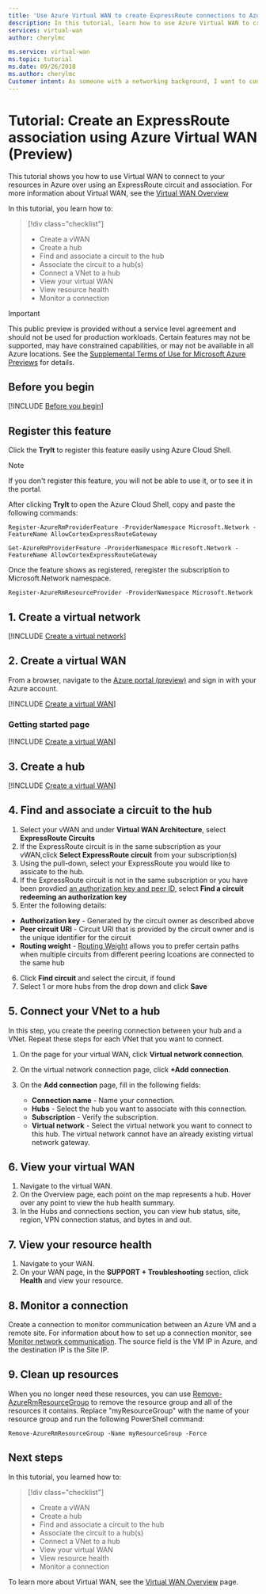 ```yaml
---
title: 'Use Azure Virtual WAN to create ExpressRoute connections to Azure and on-premises environemnts | Microsoft Docs'
description: In this tutorial, learn how to use Azure Virtual WAN to create ExpressRoute connections to Azure and on-premises environemnts.
services: virtual-wan
author: cherylmc

ms.service: virtual-wan
ms.topic: tutorial
ms.date: 09/26/2018
ms.author: cherylmc
Customer intent: As someone with a networking background, I want to connect my corporoate on-premises network(s) to my VNets using Virtual WAN and ExpressRoute.
---
```

# Tutorial: Create an ExpressRoute association using Azure Virtual WAN (Preview)

This tutorial shows you how to use Virtual WAN to connect to your resources in Azure over using an ExpressRoute circuit and association. For more information about Virtual WAN, see the [Virtual WAN Overview](virtual-wan-about.md)

In this tutorial, you learn how to:

> [!div class="checklist"]
> * Create a vWAN
> * Create a hub
> * Find and associate a circuit to the hub
> * Associate the circuit to a hub(s)
> * Connect a VNet to a hub
> * View your virtual WAN
> * View resource health
> * Monitor a connection

> [!IMPORTANT]
> This public preview is provided without a service level agreement and should not be used for production workloads. Certain features may not be supported, may have constrained capabilities, or may not be available in all Azure locations. See the [Supplemental Terms of Use for Microsoft Azure Previews](https://azure.microsoft.com/support/legal/preview-supplemental-terms/) for details.
>

## Before you begin

[!INCLUDE [Before you begin](../../includes/virtual-wan-tutorial-vwan-before-include.md)]

## <a name="register"></a>Register this feature

Click the **TryIt** to register this feature easily using Azure Cloud Shell.

>[!NOTE]
>If you don't register this feature, you will not be able to use it, or to see it in the portal.
>
>

After clicking **TryIt** to open the Azure Cloud Shell, copy and paste the following commands:

```azurepowershell-interactive
Register-AzureRmProviderFeature -ProviderNamespace Microsoft.Network -FeatureName AllowCortexExpressRouteGateway
```
 
```azurepowershell-interactive
Get-AzureRmProviderFeature -ProviderNamespace Microsoft.Network -FeatureName AllowCortexExpressRouteGateway
```

Once the feature shows as registered, reregister the subscription to Microsoft.Network namespace.

```azurepowershell-interactive
Register-AzureRmResourceProvider -ProviderNamespace Microsoft.Network
```

## <a name="vnet"></a>1. Create a virtual network

[!INCLUDE [Create a virtual network](../../includes/virtual-wan-tutorial-vnet-include.md)]

## <a name="openvwan"></a>2. Create a virtual WAN

From a browser, navigate to the [Azure portal (preview)](http://aka.ms/azurevirtualwanpreviewfeatures) and sign in with your Azure account.

[!INCLUDE [Create a virtual WAN](../../includes/virtual-wan-tutorial-vwan-include.md)]

### Getting started page

[!INCLUDE [Create a virtual WAN](../../includes/virtual-wan-tutorial-gettingstarted-include.md)]

## <a name="hub"></a>3. Create a hub

[!INCLUDE [Create a virtual WAN](../../includes/virtual-wan-tutorial-hub-include.md)]

## <a name="hub"></a>4. Find and associate a circuit to the hub

1. Select your vWAN and under **Virtual WAN Architecture**, select **ExpressRoute Circuits**
2. If the ExpressRoute circuit is in the same subscription as your vWAN,click **Select ExpressRoute circuit** from your subscription(s) 
3. Using the pull-down, select your ExpressRoute you would like to assicate to the hub.
4. If the ExpressRoute circuit is not in the same subscription or you have been provdied [an authorization key and peer ID](../expressroute/expressroute-howto-linkvnet-portal-resource-manager.md), select **Find a circuit redeeming an authorization key**
5. Enter the following details:
* **Authorization key** - Generated by the circuit owner as described above
* **Peer circuit URI** - Circuit URI that is provided by the circuit owner and is the unique identifier for the circuit
* **Routing weight** - [Routing Weight](../expressroute/expressroute-optimize-routing.md) allows you to prefer certain paths when multiple circuits from different peering lcoations are connected to the same hub
6. Click **Find circuit** and select the circuit, if found
7. Select 1 or more hubs from the drop down and click **Save**

## <a name="vnet"></a>5. Connect your VNet to a hub

In this step, you create the peering connection between your hub and a VNet. Repeat these steps for each VNet that you want to connect.

1. On the page for your virtual WAN, click **Virtual network connection**.
2. On the virtual network connection page, click **+Add connection**.
3. On the **Add connection** page, fill in the following fields:

    * **Connection name** - Name your connection.
    * **Hubs** - Select the hub you want to associate with this connection.
    * **Subscription** - Verify the subscription.
    * **Virtual network** - Select the virtual network you want to connect to this hub. The virtual network cannot have an already existing virtual network gateway.


## <a name="viewwan"></a>6. View your virtual WAN

1. Navigate to the virtual WAN.
2. On the Overview page, each point on the map represents a hub. Hover over any point to view the hub health summary.
3. In the Hubs and connections section, you can view hub status, site, region, VPN connection status, and bytes in and out.

## <a name="viewhealth"></a>7. View your resource health

1. Navigate to your WAN.
2. On your WAN page, in the **SUPPORT + Troubleshooting** section, click **Health** and view your resource.

## <a name="connectmon"></a>8. Monitor a connection

Create a connection to monitor communication between an Azure VM and a remote site. For information about how to set up a connection monitor, see [Monitor network communication](~/articles/network-watcher/connection-monitor.md). The source field is the VM IP in Azure, and the destination IP is the Site IP.

## <a name="cleanup"></a>9. Clean up resources

When you no longer need these resources, you can use [Remove-AzureRmResourceGroup](/powershell/module/azurerm.resources/remove-azurermresourcegroup) to remove the resource group and all of the resources it contains. Replace "myResourceGroup" with the name of your resource group and run the following PowerShell command:

```azurepowershell-interactive
Remove-AzureRmResourceGroup -Name myResourceGroup -Force
```

## Next steps

In this tutorial, you learned how to:

> [!div class="checklist"]
> * Create a vWAN
> * Create a hub
> * Find and associate a circuit to the hub
> * Associate the circuit to a hub(s)
> * Connect a VNet to a hub
> * View your virtual WAN
> * View resource health
> * Monitor a connection

To learn more about Virtual WAN, see the [Virtual WAN Overview](virtual-wan-about.md) page.